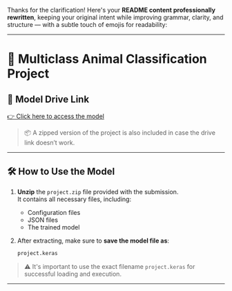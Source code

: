 Thanks for the clarification! Here's your **README content professionally rewritten**, keeping your original intent while improving grammar, clarity, and structure — with a subtle touch of emojis for readability:

---

# 🐾 Multiclass Animal Classification Project

## 🔗 Model Drive Link  
[👉 Click here to access the model](https://drive.google.com/file/d/19UuAkVQDsQrNnuRx_BAjLurwfqG1snLt/view?usp=drive_link)

> 📦 A zipped version of the project is also included in case the drive link doesn’t work.

---

## 🛠️ How to Use the Model

1. **Unzip** the `project.zip` file provided with the submission.  
   It contains all necessary files, including:
   - Configuration files  
   - JSON files  
   - The trained model

2. After extracting, make sure to **save the model file as**:

   ```bash
   project.keras
   ```

> ⚠️ It's important to use the exact filename `project.keras` for successful loading and execution.

---
